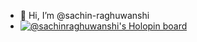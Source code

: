 - 👋 Hi, I’m @sachin-raghuwanshi
- [![@sachinraghuwanshi's Holopin board](https://holopin.me/sachinraghuwanshi)](https://holopin.io/@sachinraghuwanshi)

<!---
sachin-raghuwanshi/sachin-raghuwanshi is a ✨ special ✨ repository because its `README.md` (this file) appears on your GitHub profile.
You can click the Preview link to take a look at your changes.
--->
